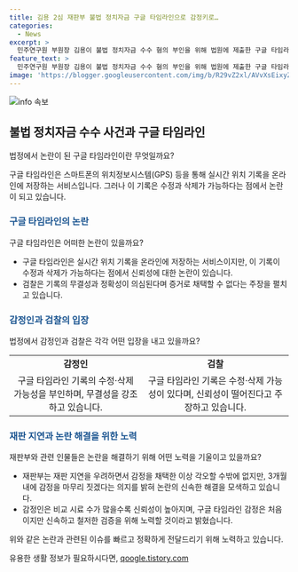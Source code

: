 ```yaml
---
title: 김용 2심 재판부 불법 정치자금 구글 타임라인으로 감정키로…
categories:
  - News
excerpt: >
  민주연구원 부원장 김용이 불법 정치자금 수수 혐의 부인을 위해 법원에 제출한 구글 타임라인 기록에 대한 감정 절차가 이뤄지고 있습니다. 서울고법 형사13부는 감정기일을 열고 감정인은 9월 30일까지 감정 결과를 제출하라고 밝혔으며, 이로 인해 결심공판이 다소 미뤄질 전망입니다. 김씨 측은 불법 정치자금 수수 주장을 법원 감정인의 감정을 주장하며, 검찰은 구글 타임라인 기록의 무결성과 정확성을 의심하고 있습니다. 재판부는 감정 서두에 대한 염려를 표명하며, 다음 공판 기일은 8월 26일로 예정되어 있습니다.
feature_text: >
  민주연구원 부원장 김용이 불법 정치자금 수수 혐의 부인을 위해 법원에 제출한 구글 타임라인 기록에 대한 감정 절차가 이뤄지고 있습니다. 서울고법 형사13부는 감정기일을 열고 감정인은 9월 30일까지 감정 결과를 제출하라고 밝혔으며, 이로 인해 결심공판이 다소 미뤄질 전망입니다. 김씨 측은 불법 정치자금 수수 주장을 법원 감정인의 감정을 주장하며, 검찰은 구글 타임라인 기록의 무결성과 정확성을 의심하고 있습니다. 재판부는 감정 서두에 대한 염려를 표명하며, 다음 공판 기일은 8월 26일로 예정되어 있습니다.
image: 'https://blogger.googleusercontent.com/img/b/R29vZ2xl/AVvXsEixyZcFfHzMRdzZMjFBmAUKJYCLCGyLL1o632UiGVXcaFdKo_bkvkuCioo0uUKlGfBVcT3P84aROyZIXSBEx3Aw5nCQ3pTgDom1WDC4m8eifvWiAmWEEVb4x6G_l8C0QH225ldMjyaFvpxGEBGNO37VmDTDMHGhJPq73UglMfDca1-0aw/s1600/blogspot.png'
---
```


<p><img src="https://blogger.googleusercontent.com/img/b/R29vZ2xl/AVvXsEixyZcFfHzMRdzZMjFBmAUKJYCLCGyLL1o632UiGVXcaFdKo_bkvkuCioo0uUKlGfBVcT3P84aROyZIXSBEx3Aw5nCQ3pTgDom1WDC4m8eifvWiAmWEEVb4x6G_l8C0QH225ldMjyaFvpxGEBGNO37VmDTDMHGhJPq73UglMfDca1-0aw/s1600/blogspot.png" alt="info 속보" /></p>

<h2 data-ke-size="size26">불법 정치자금 수수 사건과 구글 타임라인</h2>

<p>법정에서 논란이 된 구글 타임라인이란 무엇일까요?</p>

<p data-ke-size="size16">구글 타임라인은 스마트폰의 위치정보시스템(GPS) 등을 통해 실시간 위치 기록을 온라인에 저장하는 서비스입니다. 그러나 이 기록은 수정과 삭제가 가능하다는 점에서 논란이 되고 있습니다.</p>

<h3><b><span style="color: #1a5490;">구글 타임라인의 논란</span></b></h3>

<p>구글 타임라인은 어떠한 논란이 있을까요?</p>

<ul>
    <li>구글 타임라인은 실시간 위치 기록을 온라인에 저장하는 서비스이지만, 이 기록이 수정과 삭제가 가능하다는 점에서 신뢰성에 대한 논란이 있습니다.</li>
    <li>검찰은 기록의 무결성과 정확성이 의심된다며 증거로 채택할 수 없다는 주장을 펼치고 있습니다.</li>
</ul>

<h3><b><span style="color: #1a5490;">감정인과 검찰의 입장</span></b></h3>

<p>법정에서 감정인과 검찰은 각각 어떤 입장을 내고 있을까요?</p>

<table>
    <tr>
        <td style="text-align: center; height: 17px;"><b>감정인</b></td>
        <td style="text-align: center; height: 17px;"><b>검찰</b></td>
    </tr>
    <tr>
        <td style="text-align: center; height: 17px;">구글 타임라인 기록의 수정·삭제 가능성을 부인하며, 무결성을 강조하고 있습니다.</td>
        <td style="text-align: center; height: 17px;">구글 타임라인 기록은 수정·삭제 가능성이 있다며, 신뢰성이 떨어진다고 주장하고 있습니다.</td>
    </tr>
</table>

<h3><b><span style="color: #1a5490;">재판 지연과 논란 해결을 위한 노력</span></b></h3>

<p>재판부와 관련 인물들은 논란을 해결하기 위해 어떤 노력을 기울이고 있을까요?</p>

<ul>
    <li>재판부는 재판 지연을 우려하면서 감정을 채택한 이상 각오할 수밖에 없지만, 3개월 내에 감정을 마무리 짓겠다는 의지를 밝혀 논란의 신속한 해결을 모색하고 있습니다.</li>
    <li>감정인은 비교 시료 수가 많을수록 신뢰성이 높아지며, 구글 타임라인 감정은 처음이지만 신속하고 철저한 검증을 위해 노력할 것이라고 밝혔습니다.</li>
</ul>

<p>위와 같은 논란과 관련된 이슈를 빠르고 정확하게 전달드리기 위해 노력하고 있습니다.</p>
유용한 생활 정보가 필요하시다면, <a href="https://qoogle.tistory.com" rel="dofollow">qoogle.tistory.com</a>


